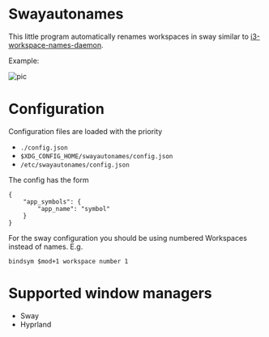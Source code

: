 # Swayautonames
This little program automatically renames workspaces in sway similar to [i3-workspace-names-daemon](https://github.com/i3-workspace-names-daemon/i3-workspace-names-daemon).

Example:

![pic](images/pic.png)

# Configuration
Configuration files are loaded with the priority

 - `./config.json`
 - `$XDG_CONFIG_HOME/swayautonames/config.json`
 - `/etc/swayautonames/config.json`

The config has the form
```
{
    "app_symbols": {
        "app_name": "symbol"
    }
}
```

For the sway configuration you should be using numbered Workspaces instead of names.
E.g.
```
bindsym $mod+1 workspace number 1
```

# Supported window managers
 - Sway
 - Hyprland
